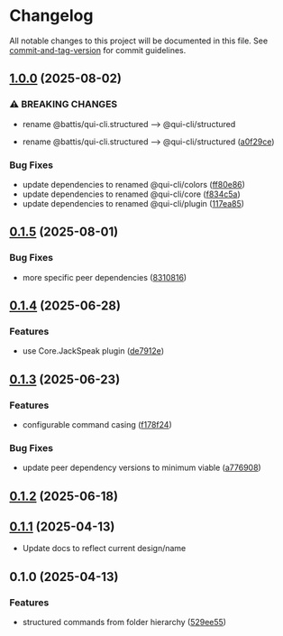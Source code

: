 # Changelog

All notable changes to this project will be documented in this file. See [commit-and-tag-version](https://github.com/absolute-version/commit-and-tag-version) for commit guidelines.

## [1.0.0](https://github.com/battis/qui-cli/compare/structured/0.1.5...structured/1.0.0) (2025-08-02)


### ⚠ BREAKING CHANGES

* rename @battis/qui-cli.structured --> @qui-cli/structured

* rename @battis/qui-cli.structured --> @qui-cli/structured ([a0f29ce](https://github.com/battis/qui-cli/commit/a0f29ce176b8fab590f474f7198e33e9fd997ce6))


### Bug Fixes

* update dependencies to renamed @qui-cli/colors ([ff80e86](https://github.com/battis/qui-cli/commit/ff80e8625ef98834afdf04e57bfedb1906834e2b))
* update dependencies to renamed @qui-cli/core ([f834c5a](https://github.com/battis/qui-cli/commit/f834c5a475f908585f1e17865917a092516168a0))
* update dependencies to renamed @qui-cli/plugin ([117ea85](https://github.com/battis/qui-cli/commit/117ea85256ec69c807c5b56293546d9c350fd43f))

## [0.1.5](https://github.com/battis/qui-cli/compare/structured/0.1.4...structured/0.1.5) (2025-08-01)

### Bug Fixes

- more specific peer dependencies ([8310816](https://github.com/battis/qui-cli/commit/8310816f7b4a214809880a72a4c5ea0fb72bcd46))

## [0.1.4](https://github.com/battis/qui-cli/compare/structured/0.1.3...structured/0.1.4) (2025-06-28)

### Features

- use Core.JackSpeak plugin ([de7912e](https://github.com/battis/qui-cli/commit/de7912e782eeb9ae944ea6a65216b987473a59e1))

## [0.1.3](https://github.com/battis/qui-cli/compare/structured/0.1.2...structured/0.1.3) (2025-06-23)

### Features

- configurable command casing ([f178f24](https://github.com/battis/qui-cli/commit/f178f247c9024689dc4fd14d4d53f7e165a3ddfb))

### Bug Fixes

- update peer dependency versions to minimum viable ([a776908](https://github.com/battis/qui-cli/commit/a7769085adef6da665da7a67cb143af1e0bba6be))

## [0.1.2](https://github.com/battis/qui-cli/compare/structured/0.1.1...structured/0.1.2) (2025-06-18)

## [0.1.1](https://github.com/battis/qui-cli/compare/structured/0.1.0...structured/0.1.1) (2025-04-13)

- Update docs to reflect current design/name

## 0.1.0 (2025-04-13)

### Features

- structured commands from folder hierarchy ([529ee55](https://github.com/battis/qui-cli/commit/529ee55bbd825db02e927bff3c684864800a23d2))

